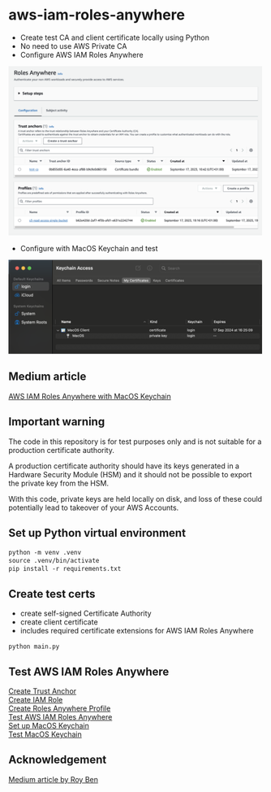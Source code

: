 # aws-iam-roles-anywhere
* Create test CA and client certificate locally using Python
* No need to use AWS Private CA
* Configure AWS IAM Roles Anywhere

<kbd>
  <img src="docs/images/roles-anywhere-config.png" width="500">
</kbd>

* Configure with MacOS Keychain and test

<kbd>
  <img src="docs/images/keychain-cert-with-key.png" width="500">
</kbd>

## Medium article
[AWS IAM Roles Anywhere with MacOS Keychain](https://medium.com/@paulschwarzenberger/aws-iam-roles-anywhere-with-macos-keychain-17764b5fb848)

## Important warning
The code in this repository is for test purposes only and is not suitable for a production certificate authority. 

A production certificate authority should have its keys generated in a Hardware Security Module (HSM) and it should not be possible to export the private key from the HSM.

With this code, private keys are held locally on disk, and loss of these could potentially lead to takeover of your AWS Accounts.

## Set up Python virtual environment
```
python -m venv .venv
source .venv/bin/activate
pip install -r requirements.txt
```

## Create test certs
* create self-signed Certificate Authority
* create client certificate
* includes required certificate extensions for AWS IAM Roles Anywhere
```
python main.py
```

## Test AWS IAM Roles Anywhere
[Create Trust Anchor](docs/TRUST_ANCHOR.md)  
[Create IAM Role](docs/IAM_ROLE.md)  
[Create Roles Anywhere Profile](docs/PROFILE.md)  
[Test AWS IAM Roles Anywhere](docs/TEST.md)  
[Set up MacOS Keychain](docs/MACOS_KEYCHAIN.md)  
[Test MacOS Keychain](docs/TEST_MACOS.md)  

## Acknowledgement
[Medium article by Roy Ben](https://medium.com/cyberark-engineering/calling-aws-services-from-your-on-premises-servers-using-iam-roles-anywhere-3e335ed648be)
